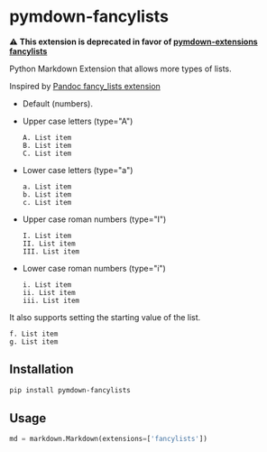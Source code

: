 # pymdown-fancylists
:warning: __This extension is deprecated in favor of [pymdown-extensions fancylists](https://facelessuser.github.io/pymdown-extensions/extensions/fancylists/)__

Python Markdown Extension that allows more types of lists.

Inspired by [Pandoc fancy_lists extension](https://pandoc.org/MANUAL.html#extension-fancy_lists)

- Default (numbers).

- Upper case letters (type="A")

    ```
    A. List item
    B. List item
    C. List item
    ```

- Lower case letters (type="a")

    ```
    a. List item
    b. List item
    c. List item
    ```

- Upper case roman numbers (type="I")

    ```
    I. List item
    II. List item
    III. List item
    ```

- Lower case roman numbers (type="i")

    ```
    i. List item
    ii. List item
    iii. List item
    ```

It also supports setting the starting value of the list.

```
f. List item
g. List item
```


## Installation
```bash
pip install pymdown-fancylists
```

## Usage
```python
md = markdown.Markdown(extensions=['fancylists'])
```

